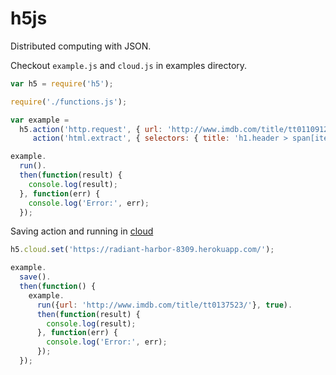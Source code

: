 # h5js

Distributed computing with JSON.

Checkout `example.js` and `cloud.js` in examples directory.

```JavaScript
var h5 = require('h5');

require('./functions.js');

var example =
  h5.action('http.request', { url: 'http://www.imdb.com/title/tt0110912/' }).
     action('html.extract', { selectors: { title: 'h1.header > span[itemprop="name"]', year: 'h1.header > span > a' } });

example.
  run().
  then(function(result) {
    console.log(result);
  }, function(err) {
    console.log('Error:', err);
  });
```

Saving action and running in [cloud](https://github.com/crackcomm/h5jserver)

```JavaScript
h5.cloud.set('https://radiant-harbor-8309.herokuapp.com/');

example.
  save().
  then(function() {
    example.
      run({url: 'http://www.imdb.com/title/tt0137523/'}, true).
      then(function(result) {
        console.log(result);
      }, function(err) {
        console.log('Error:', err);
      });
  });
```

